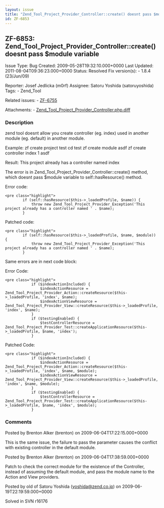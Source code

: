 ```yaml
---
layout: issue
title: "Zend_Tool_Project_Provider_Controller::create() doesnt pass $module variable"
id: ZF-6853
---
```


ZF-6853: Zend\_Tool\_Project\_Provider\_Controller::create() doesnt pass $module variable
-----------------------------------------------------------------------------------------

 Issue Type: Bug Created: 2009-05-28T19:32:10.000+0000 Last Updated: 2011-08-04T09:36:23.000+0000 Status: Resolved Fix version(s): - 1.8.4 (23/Jun/09)
 
 Reporter:  Josef Jedlicka (m0rf)  Assignee:  Satoru Yoshida (satoruyoshida)  Tags: - Zend\_Tool
 
 Related issues: - [ZF-6755](/issues/browse/ZF-6755)
 
 Attachments: - [Zend\_Tool\_Project\_Provider\_Controller.php.diff](/issues/secure/attachment/11980/Zend_Tool_Project_Provider_Controller.php.diff)
 
### Description

zend tool doesnt allow you create controller (eg. index) used in another module (eg. default) in another module.

Example: zf create project test cd test zf create module asdf zf create controller index 1 asdf

Result: This project already has a controller named index

The error is in Zend\_Tool\_Project\_Provider\_Controller::create() method, which doesnt pass $module variable to self::hasResource() method.

Error code:

 
    <pre class="highlight">
            if (self::hasResource($this->_loadedProfile, $name)) {
                throw new Zend_Tool_Project_Provider_Exception('This project already has a controller named ' . $name);
            }


Patched code:

 
    <pre class="highlight">
            if (self::hasResource($this->_loadedProfile, $name, $module)) {
                throw new Zend_Tool_Project_Provider_Exception('This project already has a controller named ' . $name);
            }


Same errors are in next code block:

Error Code:

 
    <pre class="highlight">
                if ($indexActionIncluded) {
                    $indexActionResource = Zend_Tool_Project_Provider_Action::createResource($this->_loadedProfile, 'index', $name);
                    $indexActionViewResource = Zend_Tool_Project_Provider_View::createResource($this->_loadedProfile, 'index', $name);
                }
                if ($testingEnabled) {
                    $testControllerResource = Zend_Tool_Project_Provider_Test::createApplicationResource($this->_loadedProfile, $name, 'index');
                }


Patched Code:

 
    <pre class="highlight">
                if ($indexActionIncluded) {
                    $indexActionResource = Zend_Tool_Project_Provider_Action::createResource($this->_loadedProfile, 'index', $name, $module);
                    $indexActionViewResource = Zend_Tool_Project_Provider_View::createResource($this->_loadedProfile, 'index', $name, $module);
                }
                if ($testingEnabled) {
                    $testControllerResource = Zend_Tool_Project_Provider_Test::createApplicationResource($this->_loadedProfile, $name, 'index', $module);
                }


 

 

### Comments

Posted by Brenton Alker (brenton) on 2009-06-04T17:22:15.000+0000

This is the same issue, the failure to pass the parameter causes the conflict with existing controller in the default module.

 

 

Posted by Brenton Alker (brenton) on 2009-06-04T17:38:59.000+0000

Patch to check the correct module for the existence of the Controller, instead of assuming the default module, and pass the module name to the Action and View providers.

 

 

Posted by old of Satoru Yoshida (yoshida@zend.co.jp) on 2009-06-19T22:19:59.000+0000

Solved in SVN r16176

 

 